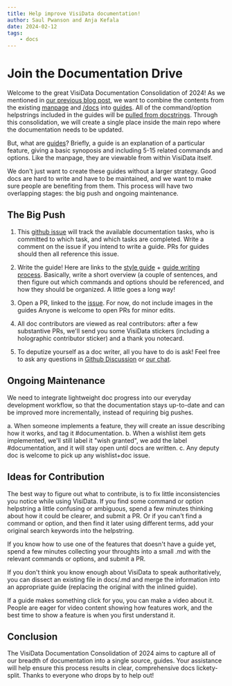 ```yaml
---
title: Help improve VisiData documentation!
author: Saul Pwanson and Anja Kefala
date: 2024-02-12
tags:
    - docs
---
```


# Join the Documentation Drive

Welcome to the great VisiData Documentation Consolidation of 2024! As we mentioned in [our previous blog post](/blog/2024/introducing-guides), we want to combine the contents from the existing [manpage](https://github.com/saulpw/visidata/tree/38a2b32d5bcd07d19ae9c45c01649ec246a6194b/visidata/man) and [/docs](https://github.com/saulpw/visidata/tree/38a2b32d5bcd07d19ae9c45c01649ec246a6194b/docs) into [guides](https://github.com/saulpw/visidata/tree/38a2b32d5bcd07d19ae9c45c01649ec246a6194b/visidata/guides). All of the command/option helpstrings included in the guides will be [pulled from docstrings](/docs/api/style#color-markup-standards). Through this consolidation, we will create a single place inside the main repo where the documentation needs to be updated.

But, what are [guides](/blog/2024/introducing-guides/)? Briefly, a guide is an explanation of a particular feature, giving a basic synoposis and including 5-15 related commands and options. Like the manpage, they are viewable from within VisiData itself.

We don't just want to create these guides without a larger strategy. Good docs are hard to write and have to be maintained, and we want to make sure people are benefiting from them. This process will have two overlapping stages: the big push and ongoing maintenance.

## The Big Push

1. This [github issue](https://github.com/saulpw/visidata/issues/2313) will track the available documentation tasks, who is committed to which task, and which tasks are completed.
Write a comment on the issue if you intend to write a guide. PRs for guides should then all reference this issue.

2. Write the guide! Here are links to the [style guide](/docs/api/style) + [guide writing process](/docs/api/guides).  Basically, write a short overview (a couple of sentences, and then figure out which commands and options should be referenced, and how they should be organized.  A little goes a long way!

3. Open a PR, linked to the [issue](https://github.com/saulpw/visidata/issues/2313). For now, do not include images in the guides
Anyone is welcome to open PRs for minor edits.

4. All doc contributors are viewed as real contributors: after a few substantive PRs, we'll send you some VisiData stickers (including a holographic contributor sticker) and a thank you notecard.

5. To deputize yourself as a doc writer, all you have to do is ask!  Feel free to ask any questions in [Github Discussion](https://github.com/saulpw/visidata/discussions/new/choose) or [our chat](https://bluebird.sh/chat).


## Ongoing Maintenance

We need to integrate lightweight doc progress into our everyday development workflow, so that the documentation stays up-to-date and can be improved more incrementally, instead of requiring big pushes.

a. When someone implements a feature, they will create an issue describing how it works, and tag it #documentation.
b. When a wishlist item gets implemented, we'll still label it "wish granted", we add the label #documentation, and it will stay open until docs are written.
c. Any deputy doc is welcome to pick up any wishlist+doc issue.

## Ideas for Contribution

The best way to figure out what to contribute, is to fix little inconsistencies you notice while using VisiData. If you find some command or option helpstring a little confusing or ambiguous, spend a few minutes thinking about how it could be clearer, and submit a PR. Or if you can't find a command or option, and then find it later using different terms, add your original search keywords into the helpstring.

If you know how to use one of the features that doesn't have a guide yet, spend a few minutes collecting your throughts into a small .md with the relevant commands or options, and submit a PR.

If you don't think you know enough about VisiData to speak authoritatively, you can dissect an existing file in docs/.md and merge the information into an appropriate guide (replacing the original with the inlined guide).

If a guide makes something click for you, you can make a video about it.  People are eager for video content showing how features work, and the best time to show a feature is when you first understand it.

## Conclusion

The VisiData Documentation Consolidation of 2024 aims to capture all of our breadth of documentation into a single source, guides. Your assistance will help ensure this process results in clear, comprehensive docs lickety-split. Thanks to everyone who drops by to help out!
